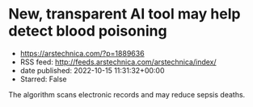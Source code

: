 # New, transparent AI tool may help detect blood poisoning
 - https://arstechnica.com/?p=1889636
 - RSS feed: http://feeds.arstechnica.com/arstechnica/index/
 - date published: 2022-10-15 11:31:32+00:00
 - Starred: False

The algorithm scans electronic records and may reduce sepsis deaths.
